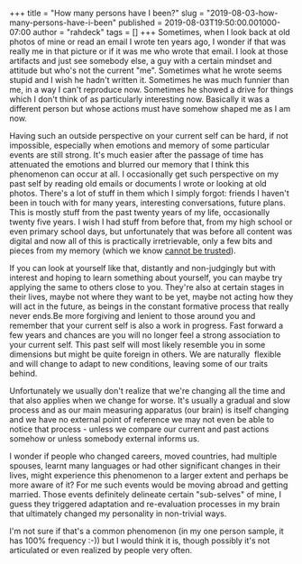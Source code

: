 +++
title = "How many persons have I been?"
slug = "2019-08-03-how-many-persons-have-i-been"
published = 2019-08-03T19:50:00.001000-07:00
author = "rahdeck"
tags = []
+++
Sometimes, when I look back at old photos of mine or read an email I
wrote ten years ago, I wonder if that was really me in that picture or
if it was me who wrote that email. I look at those artifacts and just
see somebody else, a guy with a certain mindset and attitude but who's
not the current "me". Sometimes what he wrote seems stupid and I wish he
hadn't written it. Sometimes he was much funnier than me, in a way I
can't reproduce now. Sometimes he showed a drive for things which I
don't think of as particularly interesting now. Basically it was a
different person but whose actions must have somehow shaped me as I am
now.  
  
Having such an outside perspective on your current self can be hard, if
not impossible, especially when emotions and memory of some particular
events are still strong. It's much easier after the passage of time has
attenuated the emotions and blurred our memory that I think this
phenomenon can occur at all. I occasionally get such perspective on my
past self by reading old emails or documents I wrote or looking at old
photos. There's a lot of stuff in them which I simply forgot: friends I
haven't been in touch with for many years, interesting conversations,
future plans. This is mostly stuff from the past twenty years of my
life, occasionally twenty five years. I wish I had stuff from before
that, from my high school or even primary school days, but unfortunately
that was before all content was digital and now all of this is
practically irretrievable, only a few bits and pieces from my memory
(which we know [cannot be
trusted](https://www.technologyreview.com/s/520156/memory-is-inherently-fallible-and-thats-a-good-thing/)).  
  
If you can look at yourself like that, distantly and non-judgingly but
with interest and hoping to learn something about yourself, you can
maybe try applying the same to others close to you. They're also at
certain stages in their lives, maybe not where they want to be yet,
maybe not acting how they will act in the future, as beings in the
constant formative process that really never ends.Be more forgiving and
lenient to those around you and remember that your current self is also
a work in progress. Fast forward a few years and chances are you will no
longer feel a strong association to your current self. This past self
will most likely resemble you in some dimensions but might be quite
foreign in others. We are naturally  flexible and will change to adapt
to new conditions, leaving some of our traits behind.  
  
Unfortunately we usually don't realize that we're changing all the time
and that also applies when we change for worse. It's usually a gradual
and slow process and as our main measuring apparatus (our brain) is
itself changing and we have no external point of reference we may not
even be able to notice that process - unless we compare our current and
past actions somehow or unless somebody external informs us.  
  
I wonder if people who changed careers, moved countries, had multiple
spouses, learnt many languages or had other significant changes in their
lives, might experience this phenomenon to a larger extent and perhaps
be more aware of it? For me such events would be moving abroad and
getting married. Those events definitely delineate certain "sub-selves"
of mine, I guess they triggered adaptation and re-evaluation processes
in my brain that ultimately changed my personality in non-trivial
ways.  
  
I'm not sure if that's a common phenomenon (in my one person sample, it
has 100% frequency :-)) but I would think it is, though possibly it's
not articulated or even realized by people very often.
